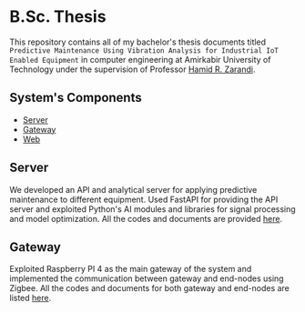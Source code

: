 # B.Sc. Thesis
This repository contains all of my bachelor's thesis documents titled ```Predictive Maintenance Using Vibration Analysis for Industrial IoT Enabled Equipment``` in computer engineering at Amirkabir University of Technology under the supervision of Professor [Hamid R. Zarandi](https://scholar.google.com/citations?user=ZA9rRWAAAAAJ&hl=en).

## System's Components
* [Server](#Server)
* [Gateway](#Gateway)
* [Web](#Web)

## Server
We developed an API and analytical server for applying predictive maintenance to different equipment. Used FastAPI for providing the API server and exploited Python's AI modules and libraries for signal processing and model optimization. All the codes and documents are provided [here](https://github.com/mies47/Predictive-Maintenance-Server).

## Gateway
Exploited Raspberry PI 4 as the main gateway of the system and implemented the communication between gateway and end-nodes using Zigbee. All the codes and documents for both gateway and end-nodes are listed [here](https://github.com/mies47/Predictive-Maintenance-Gateway).
